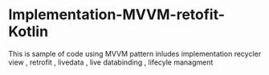 # Implementation-MVVM-retofit-Kotlin
This is sample of code using MVVM pattern 
inludes implementation recycler view , retrofit , livedata , live databinding , lifecyle managment 
